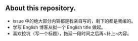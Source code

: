 ## About this repository.

* issue 中的绝大部分内容都是我亲自写的，剩下的都是我编的。
* 学写 English 博客从拟一个 English title 做起。
* 喜欢挖坑（写一个标题），拖延一段时间之后再~补上~内容。

